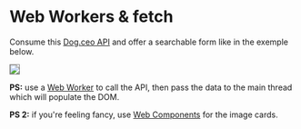 # Web Workers & fetch

Consume this [Dog.ceo API](https://dog.ceo/dog-api/) and offer a searchable form like in the exemple below.

<img style="border: 1px solid grey;" src="https://raw.githubusercontent.com/iampava/practice-exercises/master/javascript/web-workers-and-fetch/web-workers-and-fetch.gif">

**PS:** use a [Web Worker](https://developer.mozilla.org/en-US/docs/Web/API/Web_Workers_API/Using_web_workers) to call the API, then pass the data to the main thread  which will populate the DOM.

**PS 2:** if you're feeling fancy, use [Web Components](https://developer.mozilla.org/en-US/docs/Web/Web_Components) for the image cards.
